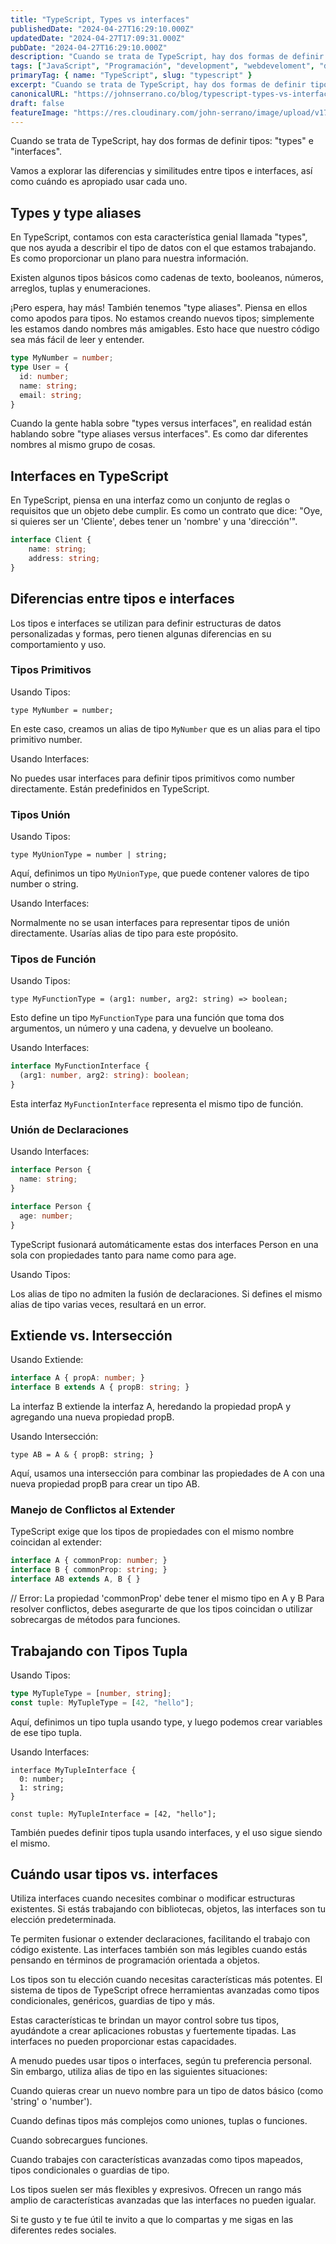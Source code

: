 ```yaml
---
title: "TypeScript, Types vs interfaces"
publishedDate: "2024-04-27T16:29:10.000Z"
updatedDate: "2024-04-27T17:09:31.000Z"
pubDate: "2024-04-27T16:29:10.000Z"
description: "Cuando se trata de TypeScript, hay dos formas de definir tipos: 'types' e 'interfaces'. Vamos a explorar las diferencias y similitudes entre tipos e interfaces, así como cuándo es apropiado usar cada uno."
tags: ["JavaScript", "Programación", "development", "webdeveloment", "desarrollo-web", "JavaScript", "TypeScript"]
primaryTag: { name: "TypeScript", slug: "typescript" }
excerpt: "Cuando se trata de TypeScript, hay dos formas de definir tipos: 'types' e 'interfaces'. Vamos a explorar las diferencias y similitudes entre tipos e interfaces, así como cuándo es apropiado usar cada uno."
canonicalURL: "https://johnserrano.co/blog/typescript-types-vs-interfaces"
draft: false
featureImage: "https://res.cloudinary.com/john-serrano/image/upload/v1714237227/John%20Serrano/Blog%20Post/types-vs-interface/Dise%C3%B1o_sin_t%C3%ADtulo_fciqsh.png"
---
```


Cuando se trata de TypeScript, hay dos formas de definir tipos: "types" e "interfaces".

Vamos a explorar las diferencias y similitudes entre tipos e interfaces, así como cuándo es apropiado usar cada uno.

## Types y type aliases

En TypeScript, contamos con esta característica genial llamada "types", que nos ayuda a describir el tipo de datos con el que estamos trabajando. Es como proporcionar un plano para nuestra información.

Existen algunos tipos básicos como cadenas de texto, booleanos, números, arreglos, tuplas y enumeraciones.

¡Pero espera, hay más! También tenemos "type aliases". Piensa en ellos como apodos para tipos. No estamos creando nuevos tipos; simplemente les estamos dando nombres más amigables. Esto hace que nuestro código sea más fácil de leer y entender.

```ts
type MyNumber = number;
type User = {
  id: number;
  name: string;
  email: string;
}
```

Cuando la gente habla sobre "types versus interfaces", en realidad están hablando sobre "type aliases versus interfaces". Es como dar diferentes nombres al mismo grupo de cosas.

## Interfaces en TypeScript

En TypeScript, piensa en una interfaz como un conjunto de reglas o requisitos que un objeto debe cumplir. Es como un contrato que dice: "Oye, si quieres ser un 'Cliente', debes tener un 'nombre' y una 'dirección'".

```ts
interface Client { 
    name: string; 
    address: string;
}
```

## Diferencias entre tipos e interfaces
Los tipos e interfaces se utilizan para definir estructuras de datos personalizadas y formas, pero tienen algunas diferencias en su comportamiento y uso.

### Tipos Primitivos
Usando Tipos:

`type MyNumber = number;`

En este caso, creamos un alias de tipo `MyNumber` que es un alias para el tipo primitivo number.

Usando Interfaces:

No puedes usar interfaces para definir tipos primitivos como number directamente. Están predefinidos en TypeScript.

### Tipos Unión
Usando Tipos:

`type MyUnionType = number | string;`

Aquí, definimos un tipo `MyUnionType`, que puede contener valores de tipo number o string.

Usando Interfaces:

Normalmente no se usan interfaces para representar tipos de unión directamente. Usarías alias de tipo para este propósito.

### Tipos de Función
Usando Tipos:

`type MyFunctionType = (arg1: number, arg2: string) => boolean;`

Esto define un tipo `MyFunctionType` para una función que toma dos argumentos, un número y una cadena, y devuelve un booleano.

Usando Interfaces:

```ts
interface MyFunctionInterface {
  (arg1: number, arg2: string): boolean;
}
```
Esta interfaz `MyFunctionInterface` representa el mismo tipo de función.

### Unión de Declaraciones
Usando Interfaces:

```ts
interface Person {
  name: string;
}
```

```ts
interface Person {
  age: number;
}
```

TypeScript fusionará automáticamente estas dos interfaces Person en una sola con propiedades tanto para name como para age.

Usando Tipos:

Los alias de tipo no admiten la fusión de declaraciones. Si defines el mismo alias de tipo varias veces, resultará en un error.

## Extiende vs. Intersección
Usando Extiende:

```ts
interface A { propA: number; }
interface B extends A { propB: string; }
```

La interfaz B extiende la interfaz A, heredando la propiedad propA y agregando una nueva propiedad propB.

Usando Intersección:

`type AB = A & { propB: string; }`

Aquí, usamos una intersección para combinar las propiedades de A con una nueva propiedad propB para crear un tipo AB.

### Manejo de Conflictos al Extender

TypeScript exige que los tipos de propiedades con el mismo nombre coincidan al extender:

```ts
interface A { commonProp: number; }
interface B { commonProp: string; }
interface AB extends A, B { }
```
// Error: La propiedad 'commonProp' debe tener el mismo tipo en A y B
Para resolver conflictos, debes asegurarte de que los tipos coincidan o utilizar sobrecargas de métodos para funciones.

## Trabajando con Tipos Tupla
Usando Tipos:

```ts
type MyTupleType = [number, string];
const tuple: MyTupleType = [42, "hello"];
```

Aquí, definimos un tipo tupla usando type, y luego podemos crear variables de ese tipo tupla.

Usando Interfaces:

```
interface MyTupleInterface {
  0: number;
  1: string;
}
```

`const tuple: MyTupleInterface = [42, "hello"];`

También puedes definir tipos tupla usando interfaces, y el uso sigue siendo el mismo.


## Cuándo usar tipos vs. interfaces

Utiliza interfaces cuando necesites combinar o modificar estructuras existentes. Si estás trabajando con bibliotecas, objetos, las interfaces son tu elección predeterminada.

Te permiten fusionar o extender declaraciones, facilitando el trabajo con código existente. Las interfaces también son más legibles cuando estás pensando en términos de programación orientada a objetos.

Los tipos son tu elección cuando necesitas características más potentes. El sistema de tipos de TypeScript ofrece herramientas avanzadas como tipos condicionales, genéricos, guardias de tipo y más.

Estas características te brindan un mayor control sobre tus tipos, ayudándote a crear aplicaciones robustas y fuertemente tipadas. Las interfaces no pueden proporcionar estas capacidades.

A menudo puedes usar tipos o interfaces, según tu preferencia personal. Sin embargo, utiliza alias de tipo en las siguientes situaciones:

Cuando quieras crear un nuevo nombre para un tipo de datos básico (como 'string' o 'number').

Cuando definas tipos más complejos como uniones, tuplas o funciones.

Cuando sobrecargues funciones.

Cuando trabajes con características avanzadas como tipos mapeados, tipos condicionales o guardias de tipo.

Los tipos suelen ser más flexibles y expresivos. Ofrecen un rango más amplio de características avanzadas que las interfaces no pueden igualar.

Si te gusto y te fue útil te invito a que lo compartas y me sigas en las diferentes redes sociales.
